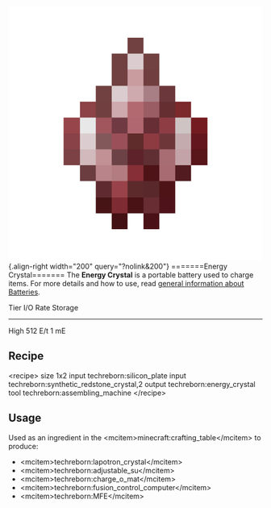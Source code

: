 ![Energy Crystal](/media/mods/techreborn/energy_crystal.png){.align-right width="200" query="?nolink&200"} =======Energy Crystal======= The **Energy Crystal** is a portable battery used to charge items. For more details and how to use, read [general information about Batteries](/energy/batteries).

  Tier   I/O Rate   Storage
  ------ ---------- ---------
  High   512 E/t    1 mE

## Recipe

\<recipe\> size 1x2 input techreborn:silicon_plate input techreborn:synthetic_redstone_crystal,2 output techreborn:energy_crystal tool techreborn:assembling_machine \</recipe\>

## Usage

Used as an ingredient in the \<mcitem\>minecraft:crafting_table\</mcitem\> to produce:

- \<mcitem\>techreborn:lapotron_crystal\</mcitem\>
- \<mcitem\>techreborn:adjustable_su\</mcitem\>
- \<mcitem\>techreborn:charge_o_mat\</mcitem\>
- \<mcitem\>techreborn:fusion_control_computer\</mcitem\>
- \<mcitem\>techreborn:MFE\</mcitem\>
